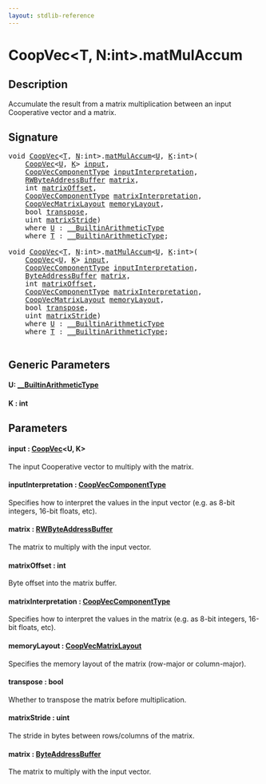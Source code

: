```yaml
---
layout: stdlib-reference
---
```


# CoopVec\<T, N:int\>\.matMulAccum

## Description

Accumulate the result from a matrix multiplication between an input Cooperative vector and a matrix.



## Signature 

<pre>
<span class="code_keyword">void</span> <a href="../index.html" class="code_type">CoopVec</a>&lt;<a href="../index.html#typeparam-T" class="code_type">T</a>, <a href="../index.html#decl-N" class="code_var">N</a>:<span class="code_keyword">int</span>&gt;.<a href=".html">matMulAccum</a>&lt;<a href=".html#typeparam-U" class="code_type">U</a>, <a href=".html#decl-K" class="code_var">K</a>:<span class="code_keyword">int</span>&gt;(
    <a href="../index.html" class="code_type">CoopVec</a>&lt;<a href=".html#typeparam-U" class="code_type">U</a>, <a href=".html#decl-K" class="code_var">K</a>&gt; <a href=".html#decl-input" class="code_param">input</a>,
    <a href="../../coopveccomponenttype-047g/index.html" class="code_type">CoopVecComponentType</a> <a href=".html#decl-inputInterpretation" class="code_param">inputInterpretation</a>,
    <a href="../../rwbyteaddressbuffer-0126d/index.html" class="code_type">RWByteAddressBuffer</a> <a href=".html#decl-matrix" class="code_param">matrix</a>,
    <span class="code_keyword">int</span> <a href=".html#decl-matrixOffset" class="code_param">matrixOffset</a>,
    <a href="../../coopveccomponenttype-047g/index.html" class="code_type">CoopVecComponentType</a> <a href=".html#decl-matrixInterpretation" class="code_param">matrixInterpretation</a>,
    <a href="../../coopvecmatrixlayout-047d/index.html" class="code_type">CoopVecMatrixLayout</a> <a href=".html#decl-memoryLayout" class="code_param">memoryLayout</a>,
    <span class="code_keyword">bool</span> <a href=".html#decl-transpose" class="code_param">transpose</a>,
    <span class="code_keyword">uint</span> <a href=".html#decl-matrixStride" class="code_param">matrixStride</a>)
    <span class='code_keyword'>where</span> <a href=".html#typeparam-U" class="code_type">U</a> : <a href="../../../interfaces/0_builtinarithmetictype-029j/index.html" class="code_type">__BuiltinArithmeticType</a>
    <span class='code_keyword'>where</span> <a href="../index.html#typeparam-T" class="code_type">T</a> : <a href="../../../interfaces/0_builtinarithmetictype-029j/index.html" class="code_type">__BuiltinArithmeticType</a>;

<span class="code_keyword">void</span> <a href="../index.html" class="code_type">CoopVec</a>&lt;<a href="../index.html#typeparam-T" class="code_type">T</a>, <a href="../index.html#decl-N" class="code_var">N</a>:<span class="code_keyword">int</span>&gt;.<a href=".html">matMulAccum</a>&lt;<a href=".html#typeparam-U" class="code_type">U</a>, <a href=".html#decl-K" class="code_var">K</a>:<span class="code_keyword">int</span>&gt;(
    <a href="../index.html" class="code_type">CoopVec</a>&lt;<a href=".html#typeparam-U" class="code_type">U</a>, <a href=".html#decl-K" class="code_var">K</a>&gt; <a href=".html#decl-input" class="code_param">input</a>,
    <a href="../../coopveccomponenttype-047g/index.html" class="code_type">CoopVecComponentType</a> <a href=".html#decl-inputInterpretation" class="code_param">inputInterpretation</a>,
    <a href="../../byteaddressbuffer-04b/index.html" class="code_type">ByteAddressBuffer</a> <a href=".html#decl-matrix" class="code_param">matrix</a>,
    <span class="code_keyword">int</span> <a href=".html#decl-matrixOffset" class="code_param">matrixOffset</a>,
    <a href="../../coopveccomponenttype-047g/index.html" class="code_type">CoopVecComponentType</a> <a href=".html#decl-matrixInterpretation" class="code_param">matrixInterpretation</a>,
    <a href="../../coopvecmatrixlayout-047d/index.html" class="code_type">CoopVecMatrixLayout</a> <a href=".html#decl-memoryLayout" class="code_param">memoryLayout</a>,
    <span class="code_keyword">bool</span> <a href=".html#decl-transpose" class="code_param">transpose</a>,
    <span class="code_keyword">uint</span> <a href=".html#decl-matrixStride" class="code_param">matrixStride</a>)
    <span class='code_keyword'>where</span> <a href=".html#typeparam-U" class="code_type">U</a> : <a href="../../../interfaces/0_builtinarithmetictype-029j/index.html" class="code_type">__BuiltinArithmeticType</a>
    <span class='code_keyword'>where</span> <a href="../index.html#typeparam-T" class="code_type">T</a> : <a href="../../../interfaces/0_builtinarithmetictype-029j/index.html" class="code_type">__BuiltinArithmeticType</a>;

</pre>

## Generic Parameters

####  <a id="typeparam-U"></a>U: [\_\_BuiltinArithmeticType](../../../interfaces/0_builtinarithmetictype-029j/index.html)
####  <a id="decl-K"></a>K  : int

## Parameters

####  <a id="decl-input"></a>input  : [CoopVec](../index.html)\<U, K\>
The input Cooperative vector to multiply with the matrix.

####  <a id="decl-inputInterpretation"></a>inputInterpretation  : [CoopVecComponentType](../../coopveccomponenttype-047g/index.html)
Specifies how to interpret the values in the input vector (e.g. as 8-bit integers, 16-bit floats, etc).

####  <a id="decl-matrix"></a>matrix  : [RWByteAddressBuffer](../../rwbyteaddressbuffer-0126d/index.html)
The matrix to multiply with the input vector.

####  <a id="decl-matrixOffset"></a>matrixOffset  : int
Byte offset into the matrix buffer.

####  <a id="decl-matrixInterpretation"></a>matrixInterpretation  : [CoopVecComponentType](../../coopveccomponenttype-047g/index.html)
Specifies how to interpret the values in the matrix (e.g. as 8-bit integers, 16-bit floats, etc).

####  <a id="decl-memoryLayout"></a>memoryLayout  : [CoopVecMatrixLayout](../../coopvecmatrixlayout-047d/index.html)
Specifies the memory layout of the matrix (row-major or column-major).

####  <a id="decl-transpose"></a>transpose  : bool
Whether to transpose the matrix before multiplication.

####  <a id="decl-matrixStride"></a>matrixStride  : uint
The stride in bytes between rows/columns of the matrix.

####  <a id="decl-matrix"></a>matrix  : [ByteAddressBuffer](../../byteaddressbuffer-04b/index.html)
The matrix to multiply with the input vector.


